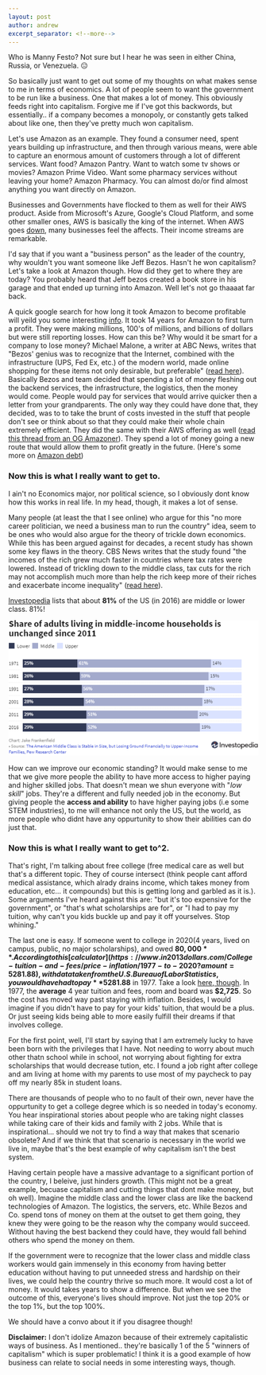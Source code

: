 ```yaml
---
layout: post
author: andrew
excerpt_separator: <!--more-->
---
```

Who is Manny Festo? Not sure but I hear he was seen in either China, Russia, or Venezuela. 😑<!--more-->

So basically just want to get out some of my thoughts on what makes sense to me in terms of economics. A lot of people seem to want the government to be run like a business. One that makes a lot of money. This obviously feeds right into capitalism. Forgive me if I've got this backwords, but essentially.. if a company becomes a monopoly, or constantly gets talked about like one, then they've pretty much won capitalism. 

Let's use Amazon as an example. They found a consumer need, spent years building up infrastructure, and then through various means, were able to capture an enormous amount of customers through a lot of different services. Want food? Amazon Pantry. Want to watch some tv shows or movies? Amazon Prime Video. Want some pharmacy services without leaving your home? Amazon Pharmacy. You can almost do/or find almost anything you want directly on Amazon.

Businesses and Governments have flocked to them as well for their AWS product. Aside from Microsoft's Azure, Google's Cloud Platform, and some other smaller ones, AWS is basically the king of the internet. When AWS goes [down](https://www.theverge.com/2020/11/25/21719396/amazon-web-services-aws-outage-down-internet), many businesses feel the affects. Their income streams are remarkable. 

I'd say that if you want a "business person" as the leader of the country, why wouldn't you want someone like Jeff Bezos. Hasn't he won capitalism? Let's take a look at Amazon though. How did they get to where they are today? You probably heard that Jeff bezos created a book store in his garage and that ended up turning into Amazon. Well let's not go thaaaat far back.

A quick google search for how long it took Amazon to become profitable will yeild you some interesting [info](https://www.google.com/search?q=how+long+did+it+take+amazon+to+become+profitable). It took 14 years for Amazon to first turn a profit. They were making millions, 100's of millions, and billions of dollars but were still reporting losses. How can this be? Why would it be smart for a company to lose money? Michael Malone, a writer at ABC News, writes that "Bezos' genius was to recognize that the Internet, combined with the infrastructure (UPS, Fed Ex, etc.) of the modern world, made online shopping for these items not only desirable, but preferable" ([read here](https://abcnews.go.com/Business/story?id=87393&page=1)). Basically Bezos and team decided that spending a lot of money fleshing out the backend services, the infrastructure, the logistics, then the money would come. People would pay for services that would arrive quicker then a letter from your grandparents. The only way they could have done that, they decided, was to to take the brunt of costs invested in the stuff that people don't see or think about so that they could make their whole chain extremely efficient. They did the same with their AWS offering as well ([read this thread from an OG Amazoner](https://twitter.com/DanRose999/status/1347677585006727168)). They spend a lot of money going a new route that would allow them to profit greatly in the future. (Here's some more on [Amazon debt](https://www.seattletimes.com/business/amazon-pays-off-its-historic-debt-early/))

### Now this is what I really want to get to.

I ain't no Economics major, nor political science, so I obviously dont know how this works in real life. In my head, though, it makes a lot of sense. 

Many people (at least the that I see online) who argue for this "no more career politician, we need a business man to run the country" idea, seem to be ones who would also argue for the theory of trickle down economics. While this has been argued against for decades, a recent study has shown some key flaws in the theory. CBS News writes that the study found "the incomes of the rich grew much faster in countries where tax rates were lowered. Instead of trickling down to the middle class, tax cuts for the rich may not accomplish much more than help the rich keep more of their riches and exacerbate income inequality" ([read here](https://www.cbsnews.com/news/tax-cuts-rich-50-years-no-trickle-down/)).

[Investopedia](https://www.investopedia.com/financial-edge/0912/which-income-class-are-you.aspx) lists that about **81%** of the US (in 2016) are middle or lower class. 81%!

![image showing class percentages in the US 1971-2016](/images/classes.png)

How can we improve our economic standing? It would make sense to me that we give more people the ability to have more access to higher paying and higher skilled jobs. That doesn't mean we shun everyone with "*low skill*" jobs. They're a different and fully needed job in the economy. But giving people the **access and ability** to have higher paying jobs (i.e some STEM industries), to me will enhance not only the US, but the world, as more people who didnt have any oppurtunity to show their abilities can do just that.

### Now this is what I really want to get to^2.

That's right, I'm talking about free college (free medical care as well but that's a different topic. They of course intersect (think people cant afford medical assistance, which alrady drains income, which takes money from education, etc... it compounds) but this is getting long and garbled as it is.). Some arguments I've heard against this are: "but it's too expensive for the government", or "that's what scholarships are for", or "I had to pay my tuition, why can't you kids buckle up and pay it off yourselves. Stop whining." 

The last one is easy. If someone went to college in 2020(4 years, lived on campus, public, no major scholarships), and owed **$80,000**. According to this [calculator](https://www.in2013dollars.com/College-tuition-and-fees/price-inflation/1977-to-2020?amount=5281.88), with data taken from the U.S. Bureau of Labor Statistics, you would have had to pay **$5281.88** in 1977. Take a look [here, though](https://nces.ed.gov/programs/digest/d07/tables/dt07_320.asp). In 1977, the **average** 4 year tuition and fees, room and board was **$2,725**. So the cost has moved way past staying with inflation. Besides, I would imagine if you didn't have to pay for your kids' tuition, that would be a plus. Or just seeing kids being able to more easily fulfill their dreams if that involves college.

For the first point, well, I'll start by saying that I am extremely lucky to have been born with the privileges that I have. Not needing to worry about much other thatn school while in school, not worrying about fighting for extra scholarships that would decrease tution, etc. I found a job right after college and am living at home with my parents to use most of my paycheck to pay off my nearly 85k in student loans.

There are thousands of people who to no fault of their own, never have the oppurtunity to get a college degree which is so needed in today's economy. You hear inspirational stories about people who are taking night classes while taking care of their kids and family with 2 jobs. While that is inspirational... should we not try to find a way that makes that scenario obsolete? And if we think that that scenario is necessary in the world we live in, maybe that's the best example of why capitalism isn't the best system. 

Having certain people have a massive advantage to a significant portion of the country, I beleive, just hinders growth. (This might not be a great example, becuase capitalism and cutting things that dont make money, but oh well). Imagine the middle class and the lower class are like the backend technologies of Amazon. The logistics, the servers, etc. While Bezos and Co. spend tons of money on them at the outset to get them going, they knew they were going to be the reason why the company would succeed. Without having the best backend they could have, they would fall behind others who spend the money on them.

If the government were to recognize that the lower class and middle class workers would gain immensely in this economy from having better education without having to put unneeded stress and hardship on their lives, we could help the country thrive so much more. It would cost a lot of money. It would takes years to show a difference. But when we see the outcome of this, everyone's lives should improve. Not just the top 20% or the top 1%, but the top 100%.

We should have a convo about it if you disagree though!

**Disclaimer:** I don't idolize Amazon because of their extremely capitalistic ways of business. As I mentioned.. they're basically 1 of the 5 "winners of capitalism" which is super problematic! I think it is a good example of how business can relate to social needs in some interesting ways, though.
